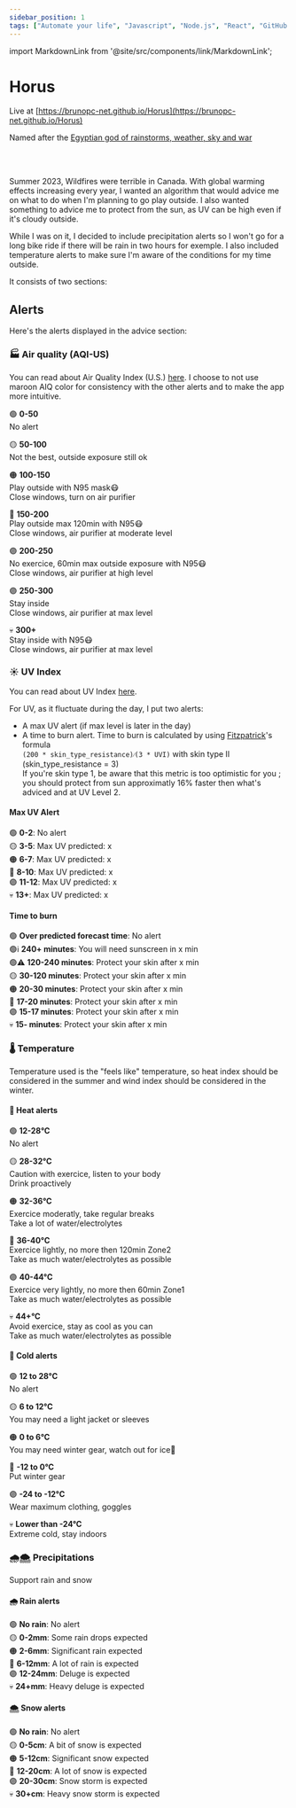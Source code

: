 ```yaml
---
sidebar_position: 1
tags: ["Automate your life", "Javascript", "Node.js", "React", "GitHub Actions"]
---
```


import MarkdownLink from '@site/src/components/link/MarkdownLink';

# Horus

Live at [https://brunopc-net.github.io/Horus](https://brunopc-net.github.io/Horus)

Named after the [Egyptian god of rainstorms, weather, sky and war](https://en.wikipedia.org/wiki/Weather_god)

<MarkdownLink button
  to='https://github.com/brunopc-net/Horus'
  text='Repository'
/><br/><br/>

Summer 2023, Wildfires were terrible in Canada. With global warming effects increasing every year, I wanted an algorithm that would advice me on what to do when I'm planning to go play outside. I also wanted something to advice me to protect from the sun, as UV can be high even if it's cloudy outside.

While I was on it, I decided to include precipitation alerts so I won't go for a long bike ride if there will be rain in two hours for exemple. I also included temperature alerts to make sure I'm aware of the conditions for my time outside.

It consists of two sections:

## Alerts

Here's the alerts displayed in the advice section:

### 🏭 Air quality (AQI-US)

You can read about Air Quality Index (U.S.) [here](https://www.airnow.gov/aqi/aqi-basics/). I choose to not use maroon AIQ color for consistency with the other alerts and to make the app more intuitive.

🟢 **0-50** <br/>
No alert<br/>

🟡 **50-100** <br/>
Not the best, outside exposure still ok<br/>

🟠 **100-150** <br/>
Play outside with N95 mask😷<br/>
Close windows, turn on air purifier<br/>

🔴 **150-200** <br/>
Play outside max 120min with N95😷<br/>
Close windows, air purifier at moderate level<br/>

🟣 **200-250** <br/>
No exercice, 60min max outside exposure with N95😷<br/>
Close windows, air purifier at high level<br/>

🟣 **250-300** <br/>
Stay inside<br/>
Close windows, air purifier at max level<br/>

💀 **300+**<br/>
Stay inside with N95😷<br/>
Close windows, air purifier at max level<br/>

### ☀️ UV Index

You can read about UV Index [here](https://en.wikipedia.org/wiki/Ultraviolet_index).

For UV, as it fluctuate during the day, I put two alerts:
- A max UV alert (if max level is later in the day)
- A time to burn alert. Time to burn is calculated by using [Fitzpatrick](https://en.wikipedia.org/wiki/Thomas_B._Fitzpatrick)'s formula<br/>
  `(200 * skin_type_resistance)⁄(3 * UVI)` with skin type II (skin_type_resistance = 3)<br/>
  If you're skin type 1, be aware that this metric is too optimistic for you ; you should protect from sun approximatly 16% faster then what's adviced and at UV Level 2.

#### Max UV Alert
🟢 **0-2**: No alert<br/>
🟡 **3-5**: Max UV predicted: x<br/>
🟠 **6-7**: Max UV predicted: x<br/>
🔴 **8-10**: Max UV predicted: x<br/>
🟣 **11-12**: Max UV predicted: x<br/>
💀 **13+**: Max UV predicted: x<br/>

#### Time to burn

🟢 **Over predicted forecast time**: No alert<br/>
🟢ℹ️ **240+ minutes**: You will need sunscreen in x min<br/>
🟢⚠️ **120-240 minutes**: Protect your skin after x min<br/>
🟡 **30-120 minutes**: Protect your skin after x min<br/>
🟠 **20-30 minutes**: Protect your skin after x min<br/>
🔴 **17-20 minutes**: Protect your skin after x min<br/>
🟣 **15-17 minutes**: Protect your skin after x min<br/>
💀 **15- minutes**: Protect your skin after x min<br/>

### 🌡️ Temperature 

Temperature used is the  "feels like" temperature, so heat index should be considered in the summer and wind index should be considered in the winter. 

#### 🥵 Heat alerts

🟢 **12-28°C**<br/>
No alert<br/>

🟡 **28-32°C**<br/>
Caution with exercice, listen to your body<br/>
Drink proactively<br/>

🟠 **32-36°C**<br/>
Exercice moderatly, take regular breaks<br/>
Take a lot of water/electrolytes<br/>

🔴 **36-40°C**<br/>
Exercice lightly, no more then 120min Zone2<br/>
Take as much water/electrolytes as possible<br/>

🟣 **40-44°C**<br/>
Exercice very lightly, no more then 60min Zone1<br/>
Take as much water/electrolytes as possible<br/>

💀 **44+°C**<br/>
Avoid exercice, stay as cool as you can<br/>
Take as much water/electrolytes as possible<br/>

#### 🥶 Cold alerts

🟢 **12 to 28°C**<br/>
No alert<br/>

🟡 **6 to 12°C**<br/>
You may need a light jacket or sleeves<br/>

🟠 **0 to 6°C**<br/>
You may need winter gear, watch out for ice🧊<br/>

🔴 **&#45;12 to 0°C**<br/>
Put winter gear<br/>

🟣 **&#45;24 to &#45;12°C**<br/>
Wear maximum clothing, goggles<br/>

💀 **Lower than &#45;24°C**<br/>
Extreme cold, stay indoors<br/>

### 🌧️🌨️ Precipitations

Support rain and snow

#### 🌧️ Rain alerts

🟢 **No rain**: No alert<br/>
🟡 **0-2mm**: Some rain drops expected<br/>
🟠 **2-6mm**: Significant rain expected<br/>
🔴 **6-12mm**: A lot of rain is expected<br/>
🟣 **12-24mm**: Deluge is expected<br/>
💀 **24+mm**: Heavy deluge is expected<br/>

#### 🌨️ Snow alerts

🟢 **No rain**: No alert<br/>
🟡 **0-5cm**: A bit of snow is expected<br/>
🟠 **5-12cm**: Significant snow expected<br/>
🔴 **12-20cm**: A lot of snow is expected<br/>
🟣 **20-30cm**: Snow storm is expected<br/>
💀 **30+cm**: Heavy snow storm is expected<br/>